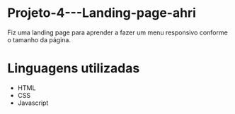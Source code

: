 # Projeto-4---Landing-page-ahri
Fiz uma landing page para aprender a fazer um menu responsivo conforme o tamanho da página.

# Linguagens utilizadas
- HTML
- CSS
- Javascript
